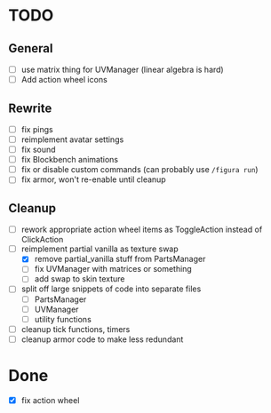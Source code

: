 # TODO

## General
- [ ] use matrix thing for UVManager (linear algebra is hard)
- [ ] Add action wheel icons

## Rewrite
- [ ] fix pings
- [ ] reimplement avatar settings
- [ ] fix sound
- [ ] fix Blockbench animations
- [ ] fix or disable custom commands (can probably use `/figura run`)
- [ ] fix armor, won't re-enable until cleanup

## Cleanup
- [ ] rework appropriate action wheel items as ToggleAction instead of ClickAction
- [ ] reimplement partial vanilla as texture swap
	- [x] remove partial_vanilla stuff from PartsManager
	- [ ] fix UVManager with matrices or something
	- [ ] add swap to skin texture
- [ ] split off large snippets of code into separate files
	- [ ] PartsManager
	- [ ] UVManager
	- [ ] utility functions
- [ ] cleanup tick functions, timers
- [ ] cleanup armor code to make less redundant

# Done
- [x] fix action wheel
